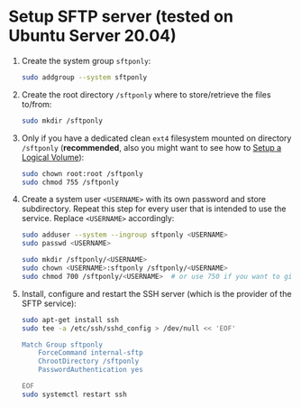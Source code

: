 # Setup SFTP server (tested on Ubuntu Server 20.04)

1. Create the system group `sftponly`:
    ```bash
    sudo addgroup --system sftponly
    ```

2. Create the root directory `/sftponly` where to store/retrieve the files to/from:
    ```bash
    sudo mkdir /sftponly
    ```

3. Only if you have a dedicated clean `ext4` filesystem mounted on directory `/sftponly` (**recommended**, also you might want to see how to [Setup a Logical Volume](https://github.com/guallo/recipes/-/blob/master/setup-logical-volume.md#setup-a-logical-volume-using-lvm2-tested-on-ubuntu-server-2004)):
    ```bash
    sudo chown root:root /sftponly
    sudo chmod 755 /sftponly
    ```

4. Create a system user `<USERNAME>` with its own password and store subdirectory. 
Repeat this step for every user that is intended to use the service. Replace `<USERNAME>` accordingly:
    ```bash
    sudo adduser --system --ingroup sftponly <USERNAME>
    sudo passwd <USERNAME>
    
    sudo mkdir /sftponly/<USERNAME>
    sudo chown <USERNAME>:sftponly /sftponly/<USERNAME>
    sudo chmod 700 /sftponly/<USERNAME>  # or use 750 if you want to give 'access files' permissions to sftponly-users
    ```

5. Install, configure and restart the SSH server (which is the provider of the SFTP service):
    ```bash
    sudo apt-get install ssh
    sudo tee -a /etc/ssh/sshd_config > /dev/null << 'EOF'
    
    Match Group sftponly
        ForceCommand internal-sftp
        ChrootDirectory /sftponly
        PasswordAuthentication yes
    
    EOF
    sudo systemctl restart ssh
    ```
